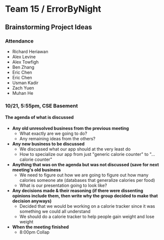 # Team 15 / ErrorByNight
## Brainstorming Project Ideas
### Attendance
- Richard Heriawan
- Alex Levine
- Alex Towfigh
- Ben Zhang
- Eric Chen
- Eric Chen
- Usman Kadir
- Zach Yuen
- Muhan He
​
### 10/21, 5:55pm, CSE Basement
  
#### The agenda of what is discussed
- **Any old unresolved business from the previous meeting**
    - What exactly are we going to do? 
    - Any remaining ideas from the others?
- **Any new business to be discussed**
    - We discussed what our app should at the very least do
    - How to specialize our app from just "generic calorie counter" to "... calorie counter"
- **Anything that was on the agenda but was not discussed (save for next meeting's old business**
    - We need to figure out how we are going to figure out how many calories someone ate (databases that generalize calories per food)
    - What is our presentation going to look like?
- **Any decisions made & their reasoning (if there were dissenting opinions include them, then write why the group decided to make that decision anyways)**
    - Decided that we would be working on a calorie tracker since it was something we could all understand
    - We should do a calorie tracker to help people gain weight and lose weight
​
- **When the meeting finished**
    - 8:00pm
Collap